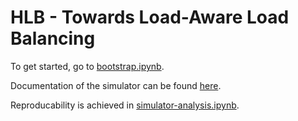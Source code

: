 # HLB - Towards Load-Aware Load Balancing

To get started, go to [bootstrap.ipynb](notebooks/demo/bootstrap.ipynb).

Documentation of the simulator can be found [here](src/README.md).

Reproducability is achieved in [simulator-analysis.ipynb](notebooks/simulator-analysis.ipynb).